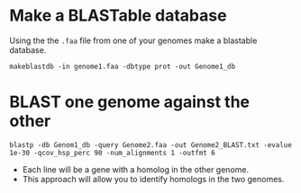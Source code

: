 # Make a BLASTable database
Using the the `.faa` file from one of your genomes make a blastable database.
```{BASH}
makeblastdb -in genome1.faa -dbtype prot -out Genome1_db
```

# BLAST one genome against the other
```{BASH}
blastp -db Genom1_db -query Genome2.faa -out Genome2_BLAST.txt -evalue 1e-30 -qcov_hsp_perc 90 -num_alignments 1 -outfmt 6 
```
- Each line will be a gene with a homolog in the other genome.
- This approach will allow you to identify homologs in the two genomes.

